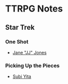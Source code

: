 # TTRPG Notes

## Star Trek

### One Shot

- [Jane "JJ" Jones](./star_trek/jane_jones/README.md)

### Picking Up the Pieces

- [Subi Yita](./star_trek/subi_yita/README.md)
